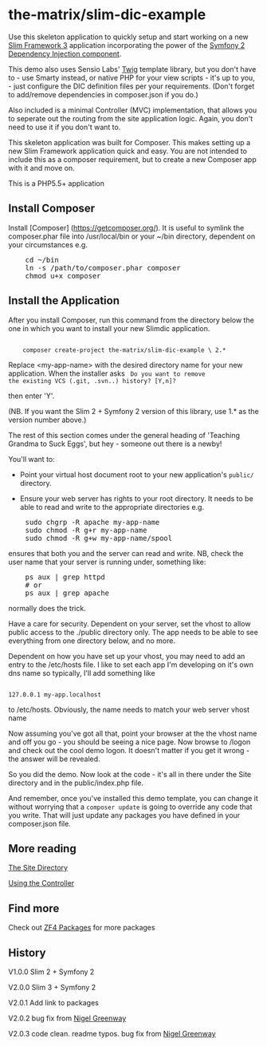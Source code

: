 # the-matrix/slim-dic-example

Use this skeleton application to quickly setup and start working on a new 
[Slim Framework 3](http://www.slimframework.com/) application incorporating the 
power of the [Symfony 2 Dependency Injection component](http://symfony.com/doc/current/components/dependency_injection/introduction.html). 

This demo also uses Sensio Labs' [Twig](http://twig.sensiolabs.org) template 
library, but you don't have to - use Smarty instead, or native PHP for your view 
scripts - it's up to you, - just configure the DIC definition files per
your requirements. (Don't forget to add/remove dependencies in composer.json if
you do.)

Also included is a minimal Controller (MVC) implementation, that allows you to seperate
out the routing from the site application logic.  Again, you don't need to use it if
you don't want to.

This skeleton application was built for Composer. This makes setting up a new 
Slim Framework application quick and easy. You are not intended to include this
as a composer requirement, but to create a new Composer app with it and move on.

This is a PHP5.5+ application

## Install Composer

Install [Composer] (https://getcomposer.org/). It is useful to symlink the
composer.phar file into /usr/local/bin or your ~/bin directory, dependent on
your circumstances e.g.

<pre>
    cd ~/bin
    ln -s /path/to/composer.phar composer
    chmod u+x composer
</pre>

## Install the Application

After you install Composer, run this command from the directory below the one 
in which you want to install your new Slimdic application.

<code>
    composer create-project the-matrix/slim-dic-example \<my-app-name\> 2.*
</code>

Replace \<my-app-name\> with the desired directory name for your new application. When the installer
asks
<code>
    Do you want to remove the existing VCS (.git, .svn..) history? [Y,n]?
</code>

then enter 'Y'.

(NB. If you want the Slim 2 + Symfony 2 version of this library, use 1.* as the version number above.)

The rest of this section comes under the general heading of 'Teaching Grandma to Suck Eggs',
but hey - someone out there is a newby!

You'll want to:

* Point your virtual host document root to your new application's `public/` directory.

* Ensure your web server has rights to your root directory. It needs to be able 
to read and write to the appropriate directories e.g.

<pre>
    sudo chgrp -R apache my-app-name
    sudo chmod -R g+r my-app-name
    sudo chmod -R g+w my-app-name/spool
</pre>

ensures that both you and the server can read and write. NB, check the user name
that your server is running under, something like:

<pre>
    ps aux | grep httpd
    # or
    ps aux | grep apache
</pre>

normally does the trick.

Have a care for security.  Dependent on your server, set the vhost to allow public
access to the ./public directory only.  The app needs to be able to see everything
from one directory below, and no more.

Dependent on how you have set up your vhost, you may need to add an entry to the
/etc/hosts file.  I like to set each app I'm developing on it's own dns name so
typically, I'll add something like

<code>
127.0.0.1 my-app.localhost
</code>

to /etc/hosts.  Obviously, the name needs to match your web server vhost name

Now assuming you've got all that, point your browser at the the vhost name and
off you go - you should be seeing a nice page.  Now browse to /logon and check
out the cool demo logon.  It doesn't matter if you get it wrong - the answer will 
be revealed.

So you did the demo.  Now look at the code - it's all in there under the Site directory
and in the public/index.php file.

And remember, once you've installed this demo template, you can change it without 
worrying that a `composer update` is going to override any code that you write.  That
will just update any packages you have defined in your composer.json file.

## More reading

[The Site Directory](https://github.com/the-matrix/Slim-Dic-Example/blob/master/Site/readme.md)

[Using the Controller](https://github.com/the-matrix/Slim-Dic-Example/blob/master/Site/Controller/readme.md)

## Find more

Check out [ZF4 Packages](http://zf4.biz/packages?utm_source=github&utm_medium=web&utm_campaign=blinks&utm_content=slimdicexample) for more packages

## History

V1.0.0 Slim 2 + Symfony 2

V2.0.0 Slim 3 + Symfony 2

V2.0.1 Add link to packages

V2.0.2 bug fix from [Nigel Greenway](https://github.com/the-matrix/Slim-Dic-Example/pull/1)

V2.0.3 code clean. readme typos. bug fix from [Nigel Greenway](https://github.com/the-matrix/Slim-Dic-Example/pull/2)